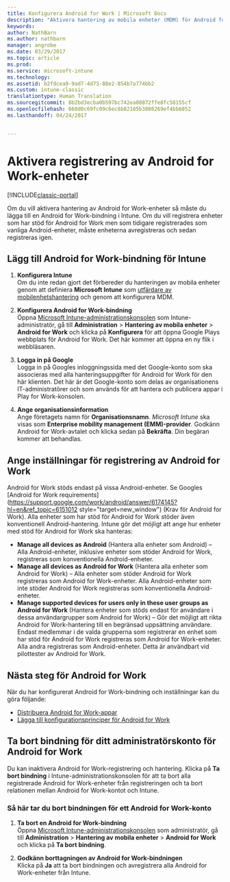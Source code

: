 ```yaml
---
title: Konfigurera Android for Work | Microsoft Docs
description: "Aktivera hantering av mobila enheter (MDM) för Android for Work-enheter med Microsoft Intune."
keywords: 
author: NathBarn
ms.author: nathbarn
manager: angrobe
ms.date: 03/29/2017
ms.topic: article
ms.prod: 
ms.service: microsoft-intune
ms.technology: 
ms.assetid: b2fdcea9-9ad7-4d73-88e2-854b7a774bb2
ms.custom: intune-classic
translationtype: Human Translation
ms.sourcegitcommit: 8b2bd3ecba0b597bc742ea08872ffe8fc58155cf
ms.openlocfilehash: 660d0c69fc09c6ec8b82185b3808269ef4bb6852
ms.lasthandoff: 04/24/2017


---
```


# <a name="enable-enrollment-of-android-for-work-devices"></a>Aktivera registrering av Android for Work-enheter

[!INCLUDE[classic-portal](../includes/classic-portal.md)]

Om du vill aktivera hantering av Android for Work-enheter så måste du lägga till en Android for Work-bindning i Intune. Om du vill registrera enheter som har stöd för Android for Work men som tidigare registrerades som vanliga Android-enheter, måste enheterna avregistreras och sedan registreras igen.

## <a name="add-android-for-work-binding-for-intune"></a>Lägg till Android for Work-bindning för Intune

1. **Konfigurera Intune**<br>
Om du inte redan gjort det förbereder du hanteringen av mobila enheter genom att definiera **Microsoft Intune** som [utfärdare av mobilenhetshantering](https://docs.microsoft.com/intune/get-started/start-with-a-paid-subscription-to-microsoft-intune-step-8#enable-device-enrollment) och genom att konfigurera MDM.

2. **Konfigurera Android for Work-bindning**<br>
    Öppna [Microsoft Intune-administrationskonsolen](https://manage.microsoft.com) som Intune-administratör, gå till **Administration** &gt; **Hantering av mobila enheter** &gt; **Android for Work** och klicka på **Konfigurera** för att öppna Google Plays webbplats för Android for Work. Det här kommer att öppna en ny flik i webbläsaren.

3. **Logga in på Google**<br>
   Logga in på Googles inloggningssida med det Google-konto som ska associeras med alla hanteringsuppgifter för Android for Work för den här klienten. Det här är det Google-konto som delas av organisationens IT-administratörer och som används för att hantera och publicera appar i Play for Work-konsolen.

4. **Ange organisationsinformation**<br>
   Ange företagets namn för **Organisationsnamn**. *Microsoft Intune* ska visas som **Enterprise mobility management (EMM)-provider**. Godkänn Android for Work-avtalet och klicka sedan på **Bekräfta**. Din begäran kommer att behandlas.

## <a name="specify-android-for-work-enrollment-settings"></a>Ange inställningar för registrering av Android for Work
   Android for Work stöds endast på vissa Android-enheter. Se Googles [Android for Work requirements](https://support.google.com/work/android/answer/6174145?hl=en&ref_topic=6151012 style="target=new_window") (Krav för Android for Work).  Alla enheter som har stöd för Android for Work stöder även konventionell Android-hantering.  Intune gör det möjligt att ange hur enheter med stöd för Android for Work ska hanteras:

   - **Manage all devices as Android** (Hantera alla enheter som Android) – Alla Android-enheter, inklusive enheter som stöder Android for Work, registreras som konventionella Android-enheter.
   - **Manage all devices as Android for Work** (Hantera alla enheter som Android for Work) – Alla enheter som stöder Android for Work registreras som Android for Work-enheter. Alla Android-enheter som inte stöder Android for Work registreras som konventionella Android-enheter.
   - **Manage supported devices for users only in these user groups as Android for Work** (Hantera enheter som stöds endast för användare i dessa användargrupper som Android for Work) – Gör det möjligt att rikta Android for Work-hantering till en begränsad uppsättning användare. Endast medlemmar i de valda grupperna som registrerar en enhet som har stöd för Android for Work registreras som Android for Work-enheter. Alla andra registreras som Android-enheter. Detta är användbart vid pilottester av Android for Work.

## <a name="next-steps-for-android-for-work"></a>Nästa steg för Android for Work
När du har konfigurerat Android for Work-bindning och inställningar kan du göra följande:
- [Distribuera Android for Work-appar](android-for-work-apps.md)
- [Lägga till konfigurationsprinciper för Android for Work](android-for-work-policy-settings-in-microsoft-intune.md)

## <a name="unbinding-your-android-for-work-administrative-account"></a>Ta bort bindning för ditt administratörskonto för Android for Work

Du kan inaktivera Android for Work-registrering och hantering. Klicka på **Ta bort bindning** i Intune-administrationskonsolen för att ta bort alla registrerade Android for Work-enheter från registreringen och ta bort relationen mellan Android for Work-kontot och Intune.

### <a name="how-to-unbind-an-android-for-work-account"></a>Så här tar du bort bindningen för ett Android for Work-konto

1. **Ta bort en Android for Work-bindning**<br>
    Öppna [Microsoft Intune-administrationskonsolen](https://manage.microsoft.com) som administratör, gå till **Administration** &gt; **Hantering av mobila enheter** &gt; **Android for Work** och klicka på **Ta bort bindning**.

2. **Godkänn borttagningen av Android for Work-bindningen**<br>
  Klicka på **Ja** att ta bort bindningen och avregistrera alla Android for Work-enheter från Intune.

